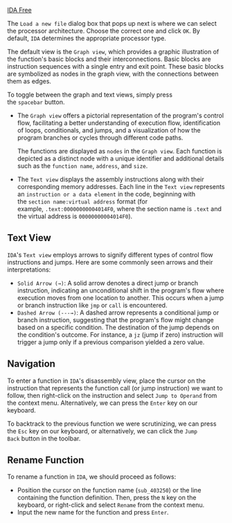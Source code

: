 [IDA Free](https://hex-rays.com/ida-free/)

The `Load a new file` dialog box that pops up next is where we can select the processor architecture. Choose the correct one and click `OK`. By default, `IDA` determines the appropriate processor type.

The default view is the `Graph view`, which provides a graphic illustration of the function's basic blocks and their interconnections. Basic blocks are instruction sequences with a single entry and exit point. These basic blocks are symbolized as nodes in the graph view, with the connections between them as edges.

To toggle between the graph and text views, simply press the `spacebar` button.

- The `Graph view` offers a pictorial representation of the program's control flow, facilitating a better understanding of execution flow, identification of loops, conditionals, and jumps, and a visualization of how the program branches or cycles through different code paths.
  
  The functions are displayed as `nodes` in the `Graph view`. Each function is depicted as a distinct node with a unique identifier and additional details such as the `function name`, `address`, and `size`.

- The `Text view` displays the assembly instructions along with their corresponding memory addresses. Each line in the `Text view` represents an `instruction or a data element` in the code, beginning with the `section name:virtual address` format (for example, `.text:00000000004014F0`, where the section name is `.text` and the virtual address is `00000000004014F0`).

## Text View 

`IDA`'s `Text view` employs arrows to signify different types of control flow instructions and jumps. Here are some commonly seen arrows and their interpretations:

- `Solid Arrow (→)`: A solid arrow denotes a direct jump or branch instruction, indicating an unconditional shift in the program's flow where execution moves from one location to another. This occurs when a jump or branch instruction like `jmp` or `call` is encountered.
- `Dashed Arrow (---→)`: A dashed arrow represents a conditional jump or branch instruction, suggesting that the program's flow might change based on a specific condition. The destination of the jump depends on the condition's outcome. For instance, a `jz` (jump if zero) instruction will trigger a jump only if a previous comparison yielded a zero value.

## Navigation

To enter a function in `IDA`'s disassembly view, place the cursor on the instruction that represents the function call (or jump instruction) we want to follow, then right-click on the instruction and select `Jump to Operand` from the context menu. Alternatively, we can press the `Enter` key on our keyboard.

To backtrack to the previous function we were scrutinizing, we can press the `Esc` key on our keyboard, or alternatively, we can click the `Jump Back` button in the toolbar.

## Rename Function

To rename a function in `IDA`, we should proceed as follows:

- Position the cursor on the function name (`sub_403250`) or the line containing the function definition. Then, press the `N` key on the keyboard, or right-click and select `Rename` from the context menu.
- Input the new name for the function and press `Enter`.